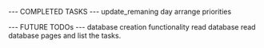 --- COMPLETED TASKS ---
update_remaning day
arrange priorities

--- FUTURE TODOs ---
database creation functionality
read database
read database pages and list the tasks.

